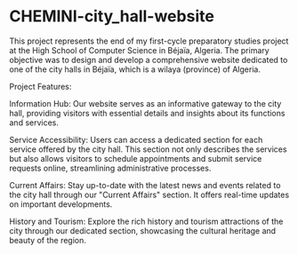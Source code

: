 # CHEMINI-city_hall-website
This project represents the end of my first-cycle preparatory studies project at the High School of Computer Science in Béjaïa, Algeria. The primary objective was to design and develop a comprehensive website dedicated to one of the city halls in Béjaïa, which is a wilaya (province) of Algeria.

Project Features:

Information Hub: Our website serves as an informative gateway to the city hall, providing visitors with essential details and insights about its functions and services.

Service Accessibility: Users can access a dedicated section for each service offered by the city hall. This section not only describes the services but also allows visitors to schedule appointments and submit service requests online, streamlining administrative processes.

Current Affairs: Stay up-to-date with the latest news and events related to the city hall through our "Current Affairs" section. It offers real-time updates on important developments.

History and Tourism: Explore the rich history and tourism attractions of the city through our dedicated section, showcasing the cultural heritage and beauty of the region.
